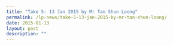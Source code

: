 ```yaml
---
title: "Take 5: 13 Jan 2015 by Mr Tan Shun Loong"
permalink: /lp-news/take-5-13-jan-2015-by-mr-tan-shun-loong/
date: 2015-01-13
layout: post
description: ""
---
```

